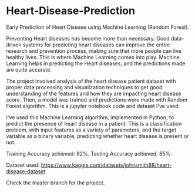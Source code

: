 # Heart-Disease-Prediction
Early Prediction of Heart Disease using Machine Learning (Random Forest).

Preventing Heart diseases has become more than necessary. Good data-driven systems for predicting heart diseases can improve the entire research and prevention process, making sure that more people can live healthy lives. This is where Machine Learning comes into play. Machine Learning helps in predicting the Heart diseases, and the predictions made are quite accurate.

The project involved analysis of the heart disease patient dataset with proper data processing and visualization techniques to get good understanding of the features and how they are impacting heart disease score. Then, a model was trained and predictions were made with Random Forest algorithm. This is a jupyter notebook code and dataset I've used.

I've used this Machine Learning algorithm, implemented in Python, to predict the presence of heart disease in a patient. This is a classification problem, with input features as a variety of parameters, and the target variable as a binary variable, predicting whether heart disease is present or not.

Training Accuracy achieved: 92%.
Testing Accuracy achieved: 85%.

Dataset used: https://www.kaggle.com/datasets/johnsmith88/heart-disease-dataset

Check the master branch for the project. 
